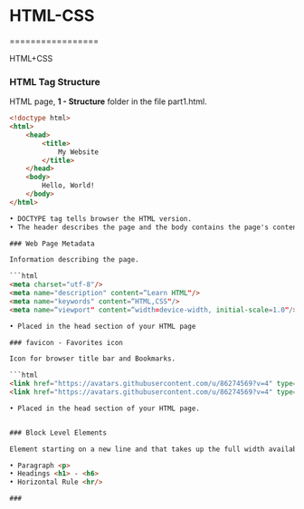 # HTML-CSS
=================

HTML+CSS

### HTML Tag Structure

HTML page, **1 - Structure** folder in the file part1.html.

```html
<!doctype html>
<html>
	<head>
		<title>
			My Website
		</title>
	</head>
	<body>
		Hello, World!	
	</body>
</html>

• DOCTYPE tag tells browser the HTML version.
• The header describes the page and the body contains the page's contents.

### Web Page Metadata

Information describing the page.

```html
<meta charset="utf-8"/>
<meta name="description" content=“Learn HTML"/>
<meta name="keywords" content=“HTML,CSS"/>
<meta name=“viewport" content=“width=device-width, initial-scale=1.0"/>

• Placed in the head section of your HTML page

### favicon - Favorites icon

Icon for browser title bar and Bookmarks.

```html
<link href="https://avatars.githubusercontent.com/u/86274569?v=4" type="MIME type" rel=“relationship"/>
<link href="https://avatars.githubusercontent.com/u/86274569?v=4" type="image/gif" rel="shortcut icon"/>

• Placed in the head section of your HTML page.


### Block Level Elements

Element starting on a new line and that takes up the full width available.

• Paragraph <p>
• Headings <h1> - <h6>
• Horizontal Rule <hr/>

### 
